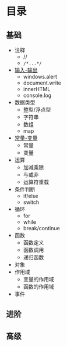 # 目录

## 基础

- 注释
    - //
    - `/*...*/`
- [输入-输出](shu-ru-shu-chu.md)
    - windows.alert
    - document.write
    - innerHTML
    - console.log
- 数据类型
    - 整型/浮点型
    - 字符串
    - 数组
    - map
- [常量-变量](chang-liang-bian-liang.md)
    - 常量
    - 变量
- 运算
    - 加减乘除
    - 与或非
    - 运算符重载
- 条件判断
    - if/else
    - switch
- 循环
    - for
    - while
    - break/continue
- 函数
    - 函数定义
    - 函数调用
    - 递归函数
- 对象
- 作用域
    - 变量的作用域
    - 函数的作用域
- 事件

## 进阶



## 高级

